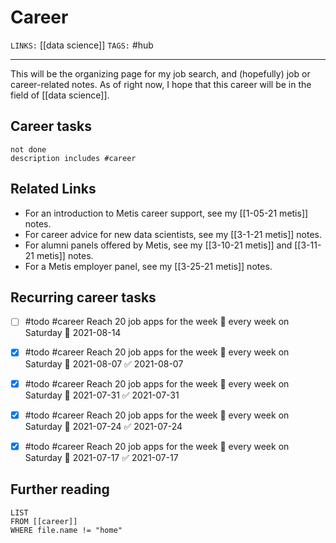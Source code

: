 # Career
`LINKS:` [[data science]]
`TAGS:` #hub

---
This will be the organizing page for my job search, and (hopefully) job or career-related notes. As of right now, I hope that this career will be in the field of [[data science]]. 

## Career tasks
```tasks
not done
description includes #career
```

## Related Links
- For an introduction to Metis career support, see my [[1-05-21 metis]] notes.
- For career advice for new data scientists, see my [[3-1-21 metis]] notes.
- For alumni panels offered by Metis, see my [[3-10-21 metis]] and [[3-11-21 metis]] notes.
- For a Metis employer panel, see my [[3-25-21 metis]] notes.

## Recurring career tasks
- [ ] #todo #career Reach 20 job apps for the week 🔁 every week on Saturday 📅 2021-08-14
- [x] #todo #career Reach 20 job apps for the week 🔁 every week on Saturday 📅 2021-08-07 ✅ 2021-08-07
- [x] #todo #career Reach 20 job apps for the week 🔁 every week on Saturday 📅 2021-07-31 ✅ 2021-07-31
- [x] #todo #career Reach 20 job apps for the week 🔁 every week on Saturday 📅 2021-07-24 ✅ 2021-07-24
- [x] #todo #career Reach 20 job apps for the week 🔁 every week on Saturday 📅 2021-07-17 ✅ 2021-07-17


## Further reading
```dataview
LIST 
FROM [[career]]
WHERE file.name != "home"
```